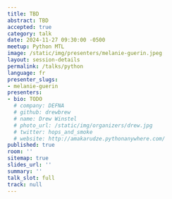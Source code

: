 ```yaml
---
title: TBD
abstract: TBD
accepted: true
category: talk
date: 2024-11-27 09:30:00 -0500
meetup: Python MTL
image: /static/img/presenters/melanie-guerin.jpeg
layout: session-details
permalink: /talks/python
language: fr
presenter_slugs:
- melanie-guerin
presenters:
- bio: TODO
  # company: DEFNA
  # github: drewbrew
  # name: Drew Winstel
  # photo_url: /static/img/organizers/drew.jpg
  # twitter: hops_and_smoke
  # website: http://amakarudze.pythonanywhere.com/
published: true
room: ''
sitemap: true
slides_url: ''
summary: ''
talk_slot: full
track: null
---
```


